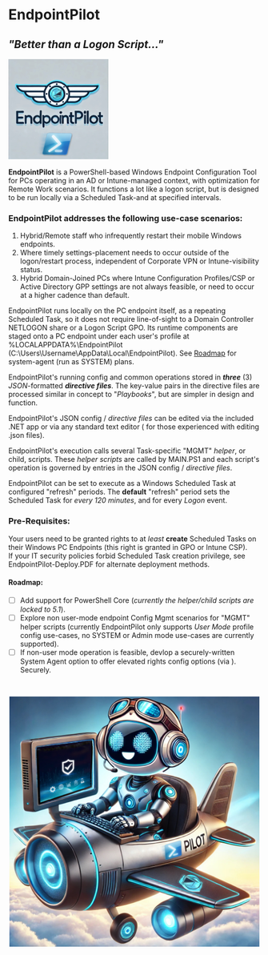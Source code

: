 # EndpointPilot

## _"Better than a Logon Script..."_

<img src="https://github.com/J-DubApps/EndpointPilot/blob/main/endpointpilot-logo.jpg" width="200" height="200" />



**EndpointPilot** is a PowerShell-based Windows Endpoint Configuration Tool for PCs operating in an AD or Intune-managed context, with optimization for Remote Work scenarios. It functions a lot like a logon script, but is designed to be run locally via a Scheduled Task-and at specified intervals.

### EndpointPilot addresses the following use-case scenarios:

1. Hybrid/Remote staff who infrequently restart their mobile Windows endpoints.
2. Where timely settings-placement needs to occur outside of the logon/restart process, independent of Corporate VPN or Intune-visibility status.
3. Hybrid Domain-Joined PCs where Intune Configuration Profiles/CSP or Active Directory GPP settings are not always feasible, or need to occur at a higher cadence than default.

EndpointPilot runs locally on the PC endpoint itself, as a repeating Scheduled Task, so it does not require line-of-sight to a Domain Controller NETLOGON share or a Logon Script GPO. Its runtime components are staged onto a PC endpoint under each user's profile at %LOCALAPPDATA%\EndpointPilot (C:\Users\Username\AppData\Local\EndpointPilot).  See [Roadmap](#roadmap) for system-agent (run as SYSTEM) plans.

EndpointPilot's running config and common operations stored in ***three*** (3) *JSON*-formatted ***directive files***.  The key-value pairs in the directive files are processed similar in concept to "*Playbooks*", but are simpler in design and function.  

EndpointPilot's JSON config / *directive files* can be edited via the included .NET app or via any standard text editor ( for those experienced with editing .json files).

EndpointPilot's execution calls several Task-specific "MGMT" *helper*, or child, scripts.  These *helper scripts* are called by MAIN.PS1 and each script's operation is governed by entries in the JSON config / *directive files*.

EndpointPilot can be set to execute as a Windows Scheduled Task at configured "refresh" periods.  The **default** "refresh" period sets the Scheduled Task for *every 120 minutes*, and for every *Logon* event.

### Pre-Requisites:

Your users need to be granted rights to at *least* **create** Scheduled Tasks on their Windows PC Endpoints (this right is granted in GPO or Intune CSP).  
If your IT security policies forbid Scheduled Task creation privilege, see EndpointPilot-Deploy.PDF for alternate deployment methods.

 <a id="roadmap"></a>

#### Roadmap:

- [ ] Add support for PowerShell Core (*currently the helper/child scripts are locked to 5.1*).
- [ ] Explore non user-mode endpoint Config Mgmt scenarios for "MGMT" helper scripts (currently EndpointPilot only supports *User Mode* profile config use-cases, no SYSTEM or Admin mode use-cases are currently supported).
- [ ] If non-user mode operation is feasible, devlop a securely-written System Agent option to offer elevated rights config options (via ).  Securely.

<br />
<p align="center">
    <img src="https://github.com/J-DubApps/EndpointPilot/blob/main/EndpointPilot.jpg" width="500" height="500" />
</p>